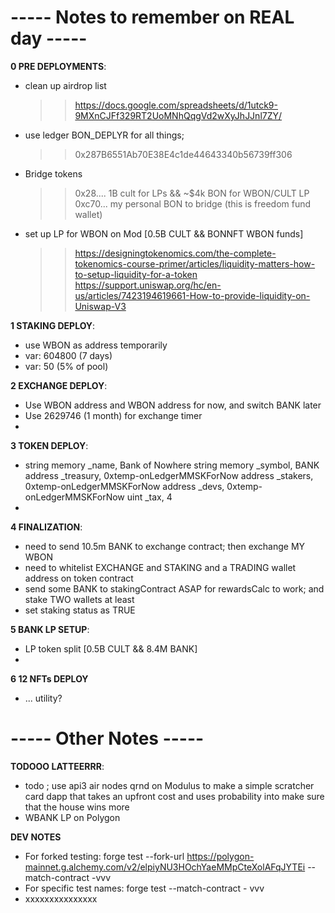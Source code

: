 
# ----- Notes to remember on REAL day -----

**0 PRE DEPLOYMENTS**:
- clean up airdrop list
    >> https://docs.google.com/spreadsheets/d/1utck9-9MXnCJFf329RT2UoMNhQqgVd2wXyJhJJnl7ZY/
- use ledger BON_DEPLYR for all things;
    >> 0x287B6551Ab70E38E4c1de44643340b56739ff306
- Bridge tokens
    >> 0x28.... 1B cult for LPs && ~$4k BON for WBON/CULT LP
    >> 0xc70... my personal BON to bridge (this is freedom fund wallet)
- set up LP for WBON on Mod [0.5B CULT &&  BONNFT WBON funds]
    >> https://designingtokenomics.com/the-complete-tokenomics-course-primer/articles/liquidity-matters-how-to-setup-liquidity-for-a-token
    >> https://support.uniswap.org/hc/en-us/articles/7423194619661-How-to-provide-liquidity-on-Uniswap-V3


**1 STAKING DEPLOY**:
- use WBON as address temporarily
- var: 604800 (7 days)
- var: 50 (5% of pool)

**2 EXCHANGE DEPLOY**:
- Use WBON address and WBON address for now, and switch BANK later
- Use 2629746 (1 month) for exchange timer
- 

**3 TOKEN DEPLOY**:
- string memory _name,      Bank of Nowhere
    string memory _symbol,  BANK
    address _treasury,      0xtemp-onLedgerMMSKForNow
    address _stakers,       0xtemp-onLedgerMMSKForNow
    address _devs,          0xtemp-onLedgerMMSKForNow
    uint _tax,              4
- 

**4 FINALIZATION**:
- need to send 10.5m BANK to exchange contract; then exchange MY WBON
- need to whitelist EXCHANGE and STAKING and a TRADING wallet address on token contract
- send some BANK to stakingContract ASAP for rewardsCalc to work; and stake TWO wallets at least
- set staking status as TRUE

**5 BANK LP SETUP**:
- LP token split [0.5B CULT && 8.4M BANK]
- 

**6 12 NFTs DEPLOY**
- ... utility?


# ----- Other Notes -----

**TODOOO LATTEERRR**:
- todo ; use api3 air nodes qrnd on Modulus to make a simple scratcher card dapp that takes an upfront cost and uses probability into make sure that the house wins more
- WBANK LP on Polygon




**DEV NOTES**
- For forked testing: forge test --fork-url https://polygon-mainnet.g.alchemy.com/v2/elpiyNU3HOchYaeMMpCteXolAFqJYTEi --match-contract <test contract name> -vvv
- For specific test names: forge test --match-contract <test contract name>- vvv
- xxxxxxxxxxxxxxx
